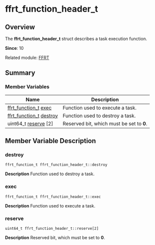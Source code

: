 # ffrt_function_header_t


## Overview

The **ffrt_function_header_t** struct describes a task execution function.

**Since**: 10

Related module: [FFRT](_f_f_r_t.md)


## Summary


### Member Variables

| Name| Description| 
| -------- | -------- |
| [ffrt_function_t](_f_f_r_t.md#ffrt_function_t) [exec](#exec) | Function used to execute a task. | 
| [ffrt_function_t](_f_f_r_t.md#ffrt_function_t) [destroy](#destroy) | Function used to destroy a task. | 
| uint64_t [reserve](#reserve) [2] | Reserved bit, which must be set to **0**. | 


## Member Variable Description


### destroy

```
ffrt_function_t ffrt_function_header_t::destroy
```
**Description**
Function used to destroy a task.


### exec

```
ffrt_function_t ffrt_function_header_t::exec
```
**Description**
Function used to execute a task.


### reserve

```
uint64_t ffrt_function_header_t::reserve[2]
```
**Description**
Reserved bit, which must be set to **0**.
